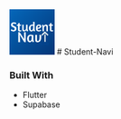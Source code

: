 <img src="https://raw.githubusercontent.com/narenmicom/Student-Navi/main/.img/logo.png" width="80" height="80" >
# Student-Navi

### Built With

- Flutter
- Supabase

<!-- - [X] Mercury
- asd  -->
<!-- 
## Getting Started

This project is a starting point for a Flutter application.

A few resources to get you started if this is your first Flutter project:

- [Lab: Write your first Flutter app](https://docs.flutter.dev/get-started/codelab)
- [Cookbook: Useful Flutter samples](https://docs.flutter.dev/cookbook)

For help getting started with Flutter development, view the
[online documentation](https://docs.flutter.dev/), which offers tutorials,
samples, guidance on mobile development, and a full API reference. -->
